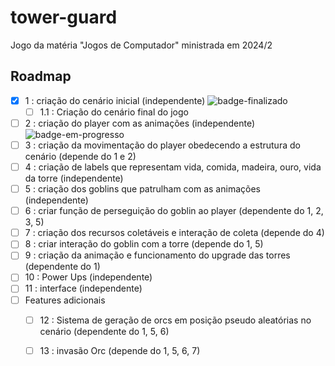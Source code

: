 # tower-guard
Jogo da matéria "Jogos de Computador" ministrada em 2024/2


## Roadmap

- [x] 1 : criação do cenário inicial (independente) ![badge-finalizado]
  - [ ]   1.1 : Criação do cenário final do jogo
- [ ] 2 : criação do player com as animações (independente) ![badge-em-progresso]
- [ ] 3 : criação da movimentação do player obedecendo a estrutura do cenário (depende do 1 e 2)
- [ ] 4 : criação de labels que representam vida, comida, madeira, ouro, vida da torre (independente)
- [ ] 5 : criação dos goblins que patrulham com as animações (independente)
- [ ] 6 : criar função de perseguição do goblin ao player (dependente do 1, 2, 3, 5)
- [ ] 7 : criação dos recursos coletáveis e interação de coleta (depende do 4)
- [ ] 8 : criar interação do goblin com a torre (depende do 1, 5) 
- [ ] 9 : criação da animação e funcionamento do upgrade das torres (dependente do 1)
- [ ] 10 : Power Ups (independente)
- [ ] 11 : interface (independente)
- [ ] Features adicionais
  - [ ] 12 : Sistema de geração de orcs em posição pseudo aleatórias no cenário (dependente do 1, 5, 6)
  - [ ] 13 : invasão Orc (depende do 1, 5, 6, 7)


<!-- Definições de badges (ocultas) -->
[badge-finalizado]: https://img.shields.io/badge/Finalizado-brightgreen?style=flat-square
[badge-em-progresso]: https://img.shields.io/badge/Em%20progresso-yellow?style=flat-square
[badge-revisao]: https://img.shields.io/badge/Revis%C3%A3o-purple?style=flat-square
[badge-pendente]: https://img.shields.io/badge/Pendente-red?style=flat-square
